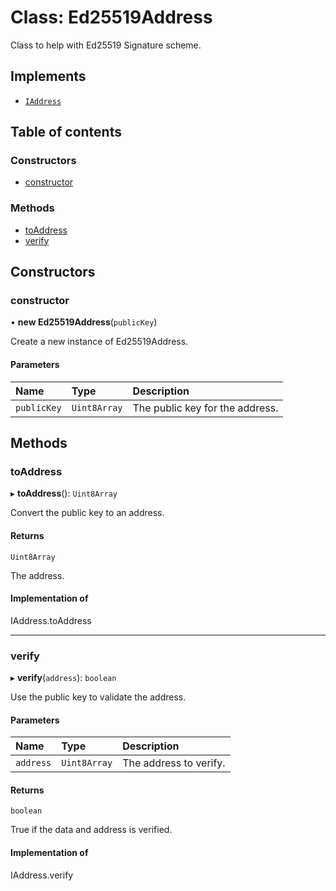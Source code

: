 # Class: Ed25519Address

Class to help with Ed25519 Signature scheme.

## Implements

- [`IAddress`](../interfaces/IAddress.md)

## Table of contents

### Constructors

- [constructor](Ed25519Address.md#constructor)

### Methods

- [toAddress](Ed25519Address.md#toaddress)
- [verify](Ed25519Address.md#verify)

## Constructors

### constructor

• **new Ed25519Address**(`publicKey`)

Create a new instance of Ed25519Address.

#### Parameters

| Name | Type | Description |
| :------ | :------ | :------ |
| `publicKey` | `Uint8Array` | The public key for the address. |

## Methods

### toAddress

▸ **toAddress**(): `Uint8Array`

Convert the public key to an address.

#### Returns

`Uint8Array`

The address.

#### Implementation of

IAddress.toAddress

___

### verify

▸ **verify**(`address`): `boolean`

Use the public key to validate the address.

#### Parameters

| Name | Type | Description |
| :------ | :------ | :------ |
| `address` | `Uint8Array` | The address to verify. |

#### Returns

`boolean`

True if the data and address is verified.

#### Implementation of

IAddress.verify
